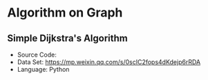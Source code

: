 # Algorithm on Graph

## Simple Dijkstra's Algorithm

* Source Code:
* Data Set: <https://mp.weixin.qq.com/s/0scIC2fops4dKdejp6rRDA>
* Language: Python
